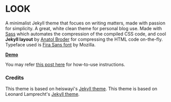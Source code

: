 # LOOK

A minimalist Jekyll theme that focues on writing matters, made with passion for simplicity. A great, white clean theme for personal blog use. Made with [Sass](https://github.com/sass/sass) which automates the compression of the compiled CSS code, and cool **Jekyll layout** by [Anatol Broder](http://jch.penibelst.de/) for compressing the HTML code on-the-fly. Typeface used is [Fira Sans font](https://github.com/mozilla/Fira) by Mozilla.

[**Demo**](https://whyorwyh.github.io/)

You may refer [this post here](http://heiswayi.github.io/the-plain.html) for how-to-use instructions.


### Credits

This theme is based on heiswayi's [Jekyll theme](http://heiswayi.github.io/the-plain/).
This theme is based on Leonard Lamprecht's [Jekyll theme](https://github.com/leo/leo.github.io).


